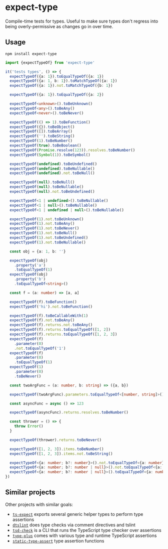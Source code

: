 # expect-type

Compile-time tests for types. Useful to make sure types don't regress into being overly-permissive as changes go in over time.

## Usage

```cli
npm install expect-type
```

<!-- codegen:start {preset: regex, source: src/__tests__/index.test.ts, between: [it(', it('], header: "import {expectTypeOf} from 'expect-type'"} -->
```typescript
import {expectTypeOf} from 'expect-type'

it('tests types', () => {
  expectTypeOf({a: 1}).toEqualTypeOf({a: 1})
  expectTypeOf({a: 1, b: 1}).toMatchTypeOf({a: 1})
  expectTypeOf({a: 1}).not.toMatchTypeOf({b: 1})

  expectTypeOf({a: 1}).toEqualTypeOf({a: 2})

  expectTypeOf<unknown>().toBeUnknown()
  expectTypeOf<any>().toBeAny()
  expectTypeOf<never>().toBeNever()

  expectTypeOf(() => 1).toBeFunction()
  expectTypeOf({}).toBeObject()
  expectTypeOf([]).toBeArray()
  expectTypeOf('').toBeString()
  expectTypeOf(1).toBeNumber()
  expectTypeOf(true).toBeBoolean()
  expectTypeOf(Promise.resolve(123)).resolves.toBeNumber()
  expectTypeOf(Symbol(1)).toBeSymbol()

  expectTypeOf(undefined).toBeUndefined()
  expectTypeOf(undefined).toBeNullable()
  expectTypeOf(undefined).not.toBeNull()

  expectTypeOf(null).toBeNull()
  expectTypeOf(null).toBeNullable()
  expectTypeOf(null).not.toBeUndefined()

  expectTypeOf<1 | undefined>().toBeNullable()
  expectTypeOf<1 | null>().toBeNullable()
  expectTypeOf<1 | undefined | null>().toBeNullable()

  expectTypeOf(1).not.toBeUnknown()
  expectTypeOf(1).not.toBeAny()
  expectTypeOf(1).not.toBeNever()
  expectTypeOf(1).not.toBeNull()
  expectTypeOf(1).not.toBeUndefined()
  expectTypeOf(1).not.toBeNullable()

  const obj = {a: 1, b: ''}

  expectTypeOf(obj)
    .property('a')
    .toEqualTypeOf(1)
  expectTypeOf(obj)
    .property('b')
    .toEqualTypeOf<string>()

  const f = (a: number) => [a, a]

  expectTypeOf(f).toBeFunction()
  expectTypeOf('hi').not.toBeFunction()

  expectTypeOf(f).toBeCallableWith(1)
  expectTypeOf(f).not.toBeAny()
  expectTypeOf(f).returns.not.toBeAny()
  expectTypeOf(f).returns.toEqualTypeOf([1, 2])
  expectTypeOf(f).returns.toEqualTypeOf([1, 2, 3])
  expectTypeOf(f)
    .parameter(0)
    .not.toEqualTypeOf('1')
  expectTypeOf(f)
    .parameter(0)
    .toEqualTypeOf(1)
  expectTypeOf(1)
    .parameter(0)
    .toBeNever()

  const twoArgFunc = (a: number, b: string) => ({a, b})

  expectTypeOf(twoArgFunc).parameters.toEqualTypeOf<[number, string]>()

  const asyncFunc = async () => 123

  expectTypeOf(asyncFunc).returns.resolves.toBeNumber()

  const thrower = () => {
    throw Error()
  }

  expectTypeOf(thrower).returns.toBeNever()

  expectTypeOf([1, 2, 3]).items.toBeNumber()
  expectTypeOf([1, 2, 3]).items.not.toBeString()

  expectTypeOf<{a: number; b?: number}>().not.toEqualTypeOf<{a: number}>()
  expectTypeOf<{a: number; b?: number | null}>().not.toEqualTypeOf<{a: number; b?: number}>()
  expectTypeOf<{a: number; b?: number | null}>().toEqualTypeOf<{a: number; b?: number | null}>()
})
```
<!-- codegen:end -->

## Similar projects

Other projects with similar goals:

- [`ts-expect`](https://github.com/TypeStrong/ts-expect) exports several generic helper types to perform type assertions
- [`dtslint`](https://github.com/Microsoft/dtslint) does type checks via comment directives and tslint
- [`tsd-check`](https://github.com/SamVerschueren/tsd-check/issues/10) is a CLI that runs the TypeScript type checker over assertions
- [`type-plus`](https://github.com/unional/type-plus) comes with various type and runtime TypeScript assertions
- [`static-type-assert`](https://github.com/ksxnodemodules/static-type-assert) type assertion functions
